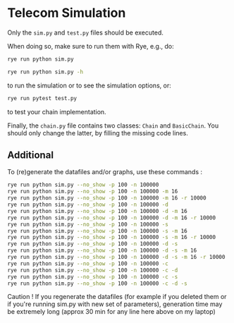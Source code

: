 # Telecom Simulation

Only the `sim.py` and `test.py` files should be executed.

When doing so, make sure to run them with Rye, e.g., do:

```bash
rye run python sim.py
```
```bash
rye run python sim.py -h
```

to run the simulation or to see the simulation options, or:

```bash
rye run pytest test.py
```

to test your chain implementation.

Finally, the `chain.py` file contains two classes: `Chain` and `BasicChain`.
You should only change the latter, by filling the missing code lines.


## Additional

To (re)generate the datafiles and/or graphs, use these commands :

```bash
rye run python sim.py --no_show -p 100 -n 100000
rye run python sim.py --no_show -p 100 -n 100000 -m 16
rye run python sim.py --no_show -p 100 -n 100000 -m 16 -r 10000
rye run python sim.py --no_show -p 100 -n 100000 -d
rye run python sim.py --no_show -p 100 -n 100000 -d -m 16
rye run python sim.py --no_show -p 100 -n 100000 -d -m 16 -r 10000
rye run python sim.py --no_show -p 100 -n 100000 -s
rye run python sim.py --no_show -p 100 -n 100000 -s -m 16
rye run python sim.py --no_show -p 100 -n 100000 -s -m 16 -r 10000
rye run python sim.py --no_show -p 100 -n 100000 -d -s
rye run python sim.py --no_show -p 100 -n 100000 -d -s -m 16
rye run python sim.py --no_show -p 100 -n 100000 -d -s -m 16 -r 10000
rye run python sim.py --no_show -p 100 -n 100000 -c
rye run python sim.py --no_show -p 100 -n 100000 -c -d
rye run python sim.py --no_show -p 100 -n 100000 -c -s
rye run python sim.py --no_show -p 100 -n 100000 -c -d -s
```

Caution ! If you regenerate the datafiles (for example if you deleted them or if you're running sim.py with new set of parameters), generation time may be extremely long (approx 30 min for any line here above on my laptop)
